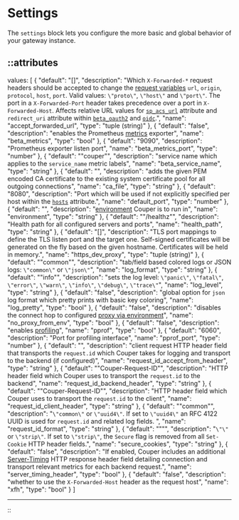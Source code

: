 # Settings

The `settings` block lets you configure the more basic and global behavior of your
gateway instance.

::attributes
---
values: [
  {
    "default": "[]",
    "description": "Which `X-Forwarded-*` request headers should be accepted to change the [request variables](../variables#request) `url`, `origin`, `protocol`, `host`, `port`. Valid values: `\"proto\"`, `\"host\"` and `\"port\"`. The port in a `X-Forwarded-Port` header takes precedence over a port in `X-Forwarded-Host`. Affects relative URL values for [`sp_acs_url`](saml) attribute and `redirect_uri` attribute within [`beta_oauth2`](oauth2) and [`oidc`](oidc).",
    "name": "accept_forwarded_url",
    "type": "tuple (string)"
  },
  {
    "default": "false",
    "description": "enables the Prometheus [metrics](/observation/metrics) exporter",
    "name": "beta_metrics",
    "type": "bool"
  },
  {
    "default": "9090",
    "description": "Prometheus exporter listen port",
    "name": "beta_metrics_port",
    "type": "number"
  },
  {
    "default": "\"couper\"",
    "description": "service name which applies to the `service_name` metric labels",
    "name": "beta_service_name",
    "type": "string"
  },
  {
    "default": "",
    "description": "adds the given PEM encoded CA certificate to the existing system certificate pool for all outgoing connections",
    "name": "ca_file",
    "type": "string"
  },
  {
    "default": "8080",
    "description": "Port which will be used if not explicitly specified per host within the [`hosts`](server) attribute.",
    "name": "default_port",
    "type": "number"
  },
  {
    "default": "",
    "description": "[environment](../command-line#global-options) Couper is to run in",
    "name": "environment",
    "type": "string"
  },
  {
    "default": "\"/healthz\"",
    "description": "Health path for all configured servers and ports",
    "name": "health_path",
    "type": "string"
  },
  {
    "default": "[]",
    "description": "TLS port mappings to define the TLS listen port and the target one. Self-signed certificates will be generated on the fly based on the given hostname. Certificates will be held in memory.",
    "name": "https_dev_proxy",
    "type": "tuple (string)"
  },
  {
    "default": "\"common\"",
    "description": "tab/field based colored logs or JSON logs: `\"common\"` or `\"json\"`",
    "name": "log_format",
    "type": "string"
  },
  {
    "default": "\"info\"",
    "description": "sets the log level: `\"panic\"`, `\"fatal\"`, `\"error\"`, `\"warn\"`, `\"info\"`, `\"debug\"`, `\"trace\"`",
    "name": "log_level",
    "type": "string"
  },
  {
    "default": "false",
    "description": "global option for `json` log format which pretty prints with basic key coloring",
    "name": "log_pretty",
    "type": "bool"
  },
  {
    "default": "false",
    "description": "disables the connect hop to configured [proxy via environment](https://godoc.org/golang.org/x/net/http/httpproxy)",
    "name": "no_proxy_from_env",
    "type": "bool"
  },
  {
    "default": "false",
    "description": "enables [profiling](https://github.com/google/pprof/blob/main/doc/README.md#pprof)",
    "name": "pprof",
    "type": "bool"
  },
  {
    "default": "6060",
    "description": "Port for profiling interface",
    "name": "pprof_port",
    "type": "number"
  },
  {
    "default": "",
    "description": "client request HTTP header field that transports the `request.id` which Couper takes for logging and transport to the backend (if configured)",
    "name": "request_id_accept_from_header",
    "type": "string"
  },
  {
    "default": "\"Couper-Request-ID\"",
    "description": "HTTP header field which Couper uses to transport the `request.id` to the backend",
    "name": "request_id_backend_header",
    "type": "string"
  },
  {
    "default": "\"Couper-Request-ID\"",
    "description": "HTTP header field which Couper uses to transport the `request.id` to the client",
    "name": "request_id_client_header",
    "type": "string"
  },
  {
    "default": "\"common\"",
    "description": "`\"common\"` or `\"uuid4\"`. If set to `\"uuid4\"` an RFC 4122 UUID is used for `request.id` and related log fields. ",
    "name": "request_id_format",
    "type": "string"
  },
  {
    "default": "\"‌\"",
    "description": "`\"\"` or `\"strip\"`. If set to `\"strip\"`, the `Secure` flag is removed from all `Set-Cookie` HTTP header fields.",
    "name": "secure_cookies",
    "type": "string"
  },
  {
    "default": "false",
    "description": "If enabled, Couper includes an additional [Server-Timing](https://developer.mozilla.org/en-US/docs/Web/HTTP/Headers/Server-Timing) HTTP response header field detailing connection and transport relevant metrics for each backend request.",
    "name": "server_timing_header",
    "type": "bool"
  },
  {
    "default": "false",
    "description": "whether to use the `X-Forwarded-Host` header as the request host",
    "name": "xfh",
    "type": "bool"
  }
]

---
::
